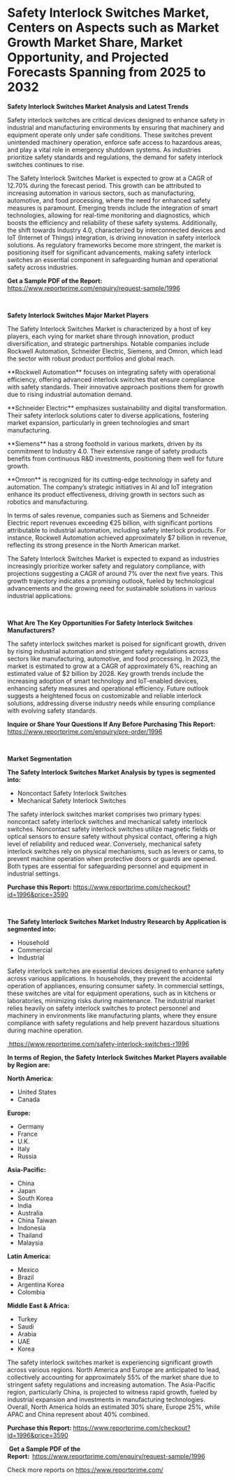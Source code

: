 <p><h1>Safety Interlock Switches Market, Centers on Aspects such as Market Growth Market Share, Market Opportunity, and Projected Forecasts Spanning from 2025 to 2032</h1></p><p><strong>Safety Interlock Switches Market Analysis and Latest Trends</strong></p>
<p><p>Safety interlock switches are critical devices designed to enhance safety in industrial and manufacturing environments by ensuring that machinery and equipment operate only under safe conditions. These switches prevent unintended machinery operation, enforce safe access to hazardous areas, and play a vital role in emergency shutdown systems. As industries prioritize safety standards and regulations, the demand for safety interlock switches continues to rise.</p><p>The Safety Interlock Switches Market is expected to grow at a CAGR of 12.70% during the forecast period. This growth can be attributed to increasing automation in various sectors, such as manufacturing, automotive, and food processing, where the need for enhanced safety measures is paramount. Emerging trends include the integration of smart technologies, allowing for real-time monitoring and diagnostics, which boosts the efficiency and reliability of these safety systems. Additionally, the shift towards Industry 4.0, characterized by interconnected devices and IoT (Internet of Things) integration, is driving innovation in safety interlock solutions. As regulatory frameworks become more stringent, the market is positioning itself for significant advancements, making safety interlock switches an essential component in safeguarding human and operational safety across industries.</p></p>
<p><strong>Get a Sample PDF of the Report:&nbsp;</strong> <a href="https://www.reportprime.com/enquiry/request-sample/1996?utm_campaign=3121&utm_medium=2&utm_source=Github&utm_content=ia&utm_term=18032025&utm_id=safety-interlock-switches">https://www.reportprime.com/enquiry/request-sample/1996</a></p>
<p>&nbsp;</p>
<p><strong>Safety Interlock Switches Major Market Players</strong></p>
<p><p>The Safety Interlock Switches Market is characterized by a host of key players, each vying for market share through innovation, product diversification, and strategic partnerships. Notable companies include Rockwell Automation, Schneider Electric, Siemens, and Omron, which lead the sector with robust product portfolios and global reach.</p><p>**Rockwell Automation** focuses on integrating safety with operational efficiency, offering advanced interlock switches that ensure compliance with safety standards. Their innovative approach positions them for growth due to rising industrial automation demand.</p><p>**Schneider Electric** emphasizes sustainability and digital transformation. Their safety interlock solutions cater to diverse applications, fostering market expansion, particularly in green technologies and smart manufacturing.</p><p>**Siemens** has a strong foothold in various markets, driven by its commitment to Industry 4.0. Their extensive range of safety products benefits from continuous R&D investments, positioning them well for future growth.</p><p>**Omron** is recognized for its cutting-edge technology in safety and automation. The company’s strategic initiatives in AI and IoT integration enhance its product effectiveness, driving growth in sectors such as robotics and manufacturing.</p><p>In terms of sales revenue, companies such as Siemens and Schneider Electric report revenues exceeding €25 billion, with significant portions attributable to industrial automation, including safety interlock products. For instance, Rockwell Automation achieved approximately $7 billion in revenue, reflecting its strong presence in the North American market.</p><p>The Safety Interlock Switches Market is expected to expand as industries increasingly prioritize worker safety and regulatory compliance, with projections suggesting a CAGR of around 7% over the next five years. This growth trajectory indicates a promising outlook, fueled by technological advancements and the growing need for sustainable solutions in various industrial applications.</p></p>
<p>&nbsp;</p>
<p><strong>What Are The Key Opportunities For Safety Interlock Switches Manufacturers?</strong></p>
<p><p>The safety interlock switches market is poised for significant growth, driven by rising industrial automation and stringent safety regulations across sectors like manufacturing, automotive, and food processing. In 2023, the market is estimated to grow at a CAGR of approximately 6%, reaching an estimated value of $2 billion by 2028. Key growth trends include the increasing adoption of smart technology and IoT-enabled devices, enhancing safety measures and operational efficiency. Future outlook suggests a heightened focus on customizable and reliable interlock solutions, addressing diverse industry needs while ensuring compliance with evolving safety standards.</p></p>
<p><strong>Inquire or Share Your Questions If Any Before Purchasing This Report:</strong> <a href="https://www.reportprime.com/enquiry/pre-order/1996?utm_campaign=3121&utm_medium=2&utm_source=Github&utm_content=ia&utm_term=18032025&utm_id=safety-interlock-switches">https://www.reportprime.com/enquiry/pre-order/1996</a></p>
<p>&nbsp;</p>
<p><strong>Market Segmentation</strong></p>
<p><strong>The Safety Interlock Switches Market Analysis by types is segmented into:</strong></p>
<p><ul><li>Noncontact Safety Interlock Switches</li><li>Mechanical Safety Interlock Switches</li></ul></p>
<p><p>The safety interlock switches market comprises two primary types: noncontact safety interlock switches and mechanical safety interlock switches. Noncontact safety interlock switches utilize magnetic fields or optical sensors to ensure safety without physical contact, offering a high level of reliability and reduced wear. Conversely, mechanical safety interlock switches rely on physical mechanisms, such as levers or cams, to prevent machine operation when protective doors or guards are opened. Both types are essential for safeguarding personnel and equipment in industrial settings.</p></p>
<p><strong>Purchase this Report:&nbsp;</strong><a href="https://www.reportprime.com/checkout?id=1996&price=3590&utm_campaign=3121&utm_medium=2&utm_source=Github&utm_content=ia&utm_term=18032025&utm_id=safety-interlock-switches">https://www.reportprime.com/checkout?id=1996&price=3590</a></p>
<p>&nbsp;</p>
<p><strong>The Safety Interlock Switches Market Industry Research by Application is segmented into:</strong></p>
<p><ul><li>Household</li><li>Commercial</li><li>Industrial</li></ul></p>
<p><p>Safety interlock switches are essential devices designed to enhance safety across various applications. In households, they prevent the accidental operation of appliances, ensuring consumer safety. In commercial settings, these switches are vital for equipment operations, such as in kitchens or laboratories, minimizing risks during maintenance. The industrial market relies heavily on safety interlock switches to protect personnel and machinery in environments like manufacturing plants, where they ensure compliance with safety regulations and help prevent hazardous situations during machine operation.</p></p>
<p><a href="https://www.reportprime.com/safety-interlock-switches-r1996?utm_campaign=3121&utm_medium=2&utm_source=Github&utm_content=ia&utm_term=18032025&utm_id=safety-interlock-switches">&nbsp;https://www.reportprime.com/safety-interlock-switches-r1996</a></p>
<p><strong>In terms of Region, the Safety Interlock Switches Market Players available by Region are:</strong></p>
<p>
    <p> <strong> North America: </strong>
        <ul>
            <li>United States</li>
            <li>Canada</li>
        </ul>
        </p> 
    <p> <strong> Europe: </strong>
        <ul>
            <li>Germany</li>
            <li>France</li>
            <li>U.K.</li>
            <li>Italy</li>
            <li>Russia</li>
        </ul>
        </p> 
    <p> <strong> Asia-Pacific: </strong>
        <ul>
            <li>China</li>
            <li>Japan</li>
            <li>South Korea</li>
            <li>India</li>
            <li>Australia</li>
            <li>China Taiwan</li>
            <li>Indonesia</li>
            <li>Thailand</li>
            <li>Malaysia</li>
        </ul>
        </p> 
    <p> <strong> Latin America: </strong>
        <ul>
            <li>Mexico</li>
            <li>Brazil</li>
            <li>Argentina Korea</li>
            <li>Colombia</li>
        </ul>
        </p> 
    <p> <strong> Middle East & Africa: </strong>
        <ul>
            <li>Turkey</li>
            <li>Saudi</li>
            <li>Arabia</li>
            <li>UAE</li>
            <li>Korea</li>
        </ul>
    </p>
    </p>
<p><p>The safety interlock switches market is experiencing significant growth across various regions. North America and Europe are anticipated to lead, collectively accounting for approximately 55% of the market share due to stringent safety regulations and increasing automation. The Asia-Pacific region, particularly China, is projected to witness rapid growth, fueled by industrial expansion and investments in manufacturing technologies. Overall, North America holds an estimated 30% share, Europe 25%, while APAC and China represent about 40% combined.</p></p>
<p><strong>Purchase this Report: </strong><a href="https://www.reportprime.com/checkout?id=1996&price=3590&utm_campaign=3121&utm_medium=2&utm_source=Github&utm_content=ia&utm_term=18032025&utm_id=safety-interlock-switches">https://www.reportprime.com/checkout?id=1996&price=3590</a></p>
<p>&nbsp;<strong>Get a Sample PDF of the Report:&nbsp;&nbsp;</strong><a href="https://www.reportprime.com/enquiry/request-sample/1996?utm_campaign=3121&utm_medium=2&utm_source=Github&utm_content=ia&utm_term=18032025&utm_id=safety-interlock-switches">https://www.reportprime.com/enquiry/request-sample/1996</a></p>
<p><strong></strong></p>
<p>Check more reports on <a href="https://www.reportprime.com/?utm_campaign=3121&utm_medium=2&utm_source=Github&utm_content=ia&utm_term=18032025&utm_id=safety-interlock-switches">https://www.reportprime.com/</a></p>